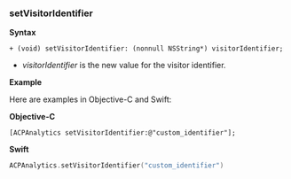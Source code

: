 ### setVisitorIdentifier

**Syntax**

```text
+ (void) setVisitorIdentifier: (nonnull NSString*) visitorIdentifier;
```

* _visitorIdentifier_ is the new value for the visitor identifier.

**Example**

Here are examples in Objective-C and Swift:

**Objective-C**

```text
[ACPAnalytics setVisitorIdentifier:@"custom_identifier"];
```

**Swift**

```swift
ACPAnalytics.setVisitorIdentifier("custom_identifier")
```